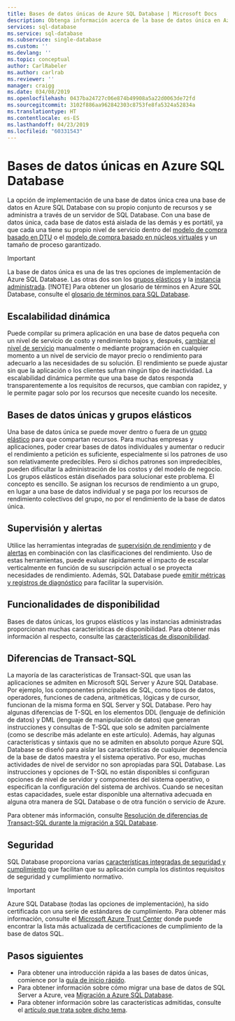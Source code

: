 ```yaml
---
title: Bases de datos únicas de Azure SQL Database | Microsoft Docs
description: Obtenga información acerca de la base de datos única en Azure SQL Database
services: sql-database
ms.service: sql-database
ms.subservice: single-database
ms.custom: ''
ms.devlang: ''
ms.topic: conceptual
author: CarlRabeler
ms.author: carlrab
ms.reviewer: ''
manager: craigg
ms.date: 034/08/2019
ms.openlocfilehash: 0437ba24727c06e874b49908a5a22d0063de72fd
ms.sourcegitcommit: 3102f886aa962842303c8753fe8fa5324a52834a
ms.translationtype: HT
ms.contentlocale: es-ES
ms.lasthandoff: 04/23/2019
ms.locfileid: "60331543"
---
```

# <a name="what-is-a-single-database-in-azure-sql-database"></a>Bases de datos únicas en Azure SQL Database

La opción de implementación de una base de datos única crea una base de datos en Azure SQL Database con su propio conjunto de recursos y se administra a través de un servidor de SQL Database. Con una base de datos única, cada base de datos está aislada de las demás y es portátil, ya que cada una tiene su propio nivel de servicio dentro del [modelo de compra basado en DTU](sql-database-service-tiers-dtu.md) o el [modelo de compra basado en núcleos virtuales](sql-database-service-tiers-vcore.md) y un tamaño de proceso garantizado.

> [!IMPORTANT]
> La base de datos única es una de las tres opciones de implementación de Azure SQL Database. Las otras dos son los [grupos elásticos](sql-database-elastic-pool.md) y la [instancia administrada](sql-database-managed-instance.md).
> [!NOTE]
> Para obtener un glosario de términos en Azure SQL Database, consulte el [glosario de términos para SQL Database](sql-database-glossary-terms.md).

## <a name="dynamic-scalability"></a>Escalabilidad dinámica

Puede compilar su primera aplicación en una base de datos pequeña con un nivel de servicio de costo y rendimiento bajos y, después, [cambiar el nivel de servicio](sql-database-single-database-scale.md) manualmente o mediante programación en cualquier momento a un nivel de servicio de mayor precio o rendimiento para adecuarlo a las necesidades de su solución. El rendimiento se puede ajustar sin que la aplicación o los clientes sufran ningún tipo de inactividad. La escalabilidad dinámica permite que una base de datos responda transparentemente a los requisitos de recursos, que cambian con rapidez, y le permite pagar solo por los recursos que necesite cuando los necesite.

## <a name="single-databases-and-elastic-pools"></a>Bases de datos únicas y grupos elásticos

Una base de datos única se puede mover dentro o fuera de un [grupo elástico](sql-database-elastic-pool.md) para que compartan recursos. Para muchas empresas y aplicaciones, poder crear bases de datos individuales y aumentar o reducir el rendimiento a petición es suficiente, especialmente si los patrones de uso son relativamente predecibles. Pero si dichos patrones son impredecibles, pueden dificultar la administración de los costos y del modelo de negocio. Los grupos elásticos están diseñados para solucionar este problema. El concepto es sencillo. Se asignan los recursos de rendimiento a un grupo, en lugar a una base de datos individual y se paga por los recursos de rendimiento colectivos del grupo, no por el rendimiento de la base de datos única.

## <a name="monitoring-and-alerting"></a>Supervisión y alertas

Utilice las herramientas integradas de [supervisión de rendimiento](sql-database-performance.md) y de [alertas](sql-database-insights-alerts-portal.md) en combinación con las clasificaciones del rendimiento. Uso de estas herramientas, puede evaluar rápidamente el impacto de escalar verticalmente en función de su suscripción actual o se proyecta necesidades de rendimiento. Además, SQL Database puede [emitir métricas y registros de diagnóstico](sql-database-metrics-diag-logging.md) para facilitar la supervisión.

## <a name="availability-capabilities"></a>Funcionalidades de disponibilidad

Bases de datos únicas, los grupos elásticos y las instancias administradas proporcionan muchas características de disponibilidad. Para obtener más información al respecto, consulte las [características de disponibilidad](sql-database-technical-overview.md#availability-capabilities).

## <a name="transact-sql-differences"></a>Diferencias de Transact-SQL

La mayoría de las características de Transact-SQL que usan las aplicaciones se admiten en Microsoft SQL Server y Azure SQL Database. Por ejemplo, los componentes principales de SQL, como tipos de datos, operadores, funciones de cadena, aritméticas, lógicas y de cursor, funcionan de la misma forma en SQL Server y SQL Database. Pero hay algunas diferencias de T-SQL en los elementos DDL (lenguaje de definición de datos) y DML (lenguaje de manipulación de datos) que generan instrucciones y consultas de T-SQL que solo se admiten parcialmente (como se describe más adelante en este artículo).
Además, hay algunas características y sintaxis que no se admiten en absoluto porque Azure SQL Database se diseñó para aislar las características de cualquier dependencia de la base de datos maestra y el sistema operativo. Por eso, muchas actividades de nivel de servidor no son apropiadas para SQL Database. Las instrucciones y opciones de T-SQL no están disponibles si configuran opciones de nivel de servidor y componentes del sistema operativo, o especifican la configuración del sistema de archivos. Cuando se necesitan estas capacidades, suele estar disponible una alternativa adecuada en alguna otra manera de SQL Database o de otra función o servicio de Azure.

Para obtener más información, consulte [Resolución de diferencias de Transact-SQL durante la migración a SQL Database](sql-database-transact-sql-information.md).

## <a name="security"></a>Seguridad

SQL Database proporciona varias [características integradas de seguridad y cumplimiento](sql-database-security-overview.md) que facilitan que su aplicación cumpla los distintos requisitos de seguridad y cumplimiento normativo.

> [!IMPORTANT]
> Azure SQL Database (todas las opciones de implementación), ha sido certificada con una serie de estándares de cumplimiento. Para obtener más información, consulte el [Microsoft Azure Trust Center](https://gallery.technet.microsoft.com/Overview-of-Azure-c1be3942) donde puede encontrar la lista más actualizada de certificaciones de cumplimiento de la base de datos SQL.

## <a name="next-steps"></a>Pasos siguientes

- Para obtener una introducción rápida a las bases de datos únicas, comience por la [guía de inicio rápido](sql-database-single-database-quickstart-guide.md).
- Para obtener información sobre cómo migrar una base de datos de SQL Server a Azure, vea [Migración a Azure SQL Database](sql-database-single-database-migrate.md).
- Para obtener información sobre las características admitidas, consulte el [artículo que trata sobre dicho tema](sql-database-features.md).
